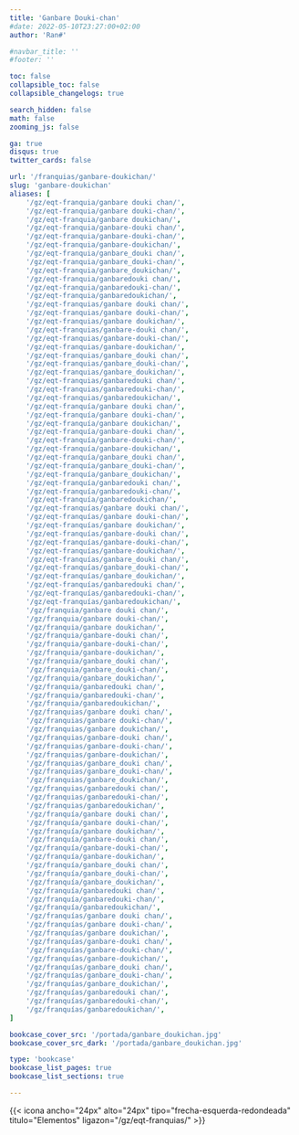 ```yaml
---
title: 'Ganbare Douki-chan'
#date: 2022-05-10T23:27:00+02:00
author: 'Ran#'

#navbar_title: ''
#footer: ''

toc: false
collapsible_toc: false
collapsible_changelogs: true

search_hidden: false
math: false
zooming_js: false

ga: true
disqus: true
twitter_cards: false

url: '/franquias/ganbare-doukichan/'
slug: 'ganbare-doukichan'
aliases: [
    '/gz/eqt-franquia/ganbare douki chan/',
    '/gz/eqt-franquia/ganbare douki-chan/',
    '/gz/eqt-franquia/ganbare doukichan/',
    '/gz/eqt-franquia/ganbare-douki chan/',
    '/gz/eqt-franquia/ganbare-douki-chan/',
    '/gz/eqt-franquia/ganbare-doukichan/',
    '/gz/eqt-franquia/ganbare_douki chan/',
    '/gz/eqt-franquia/ganbare_douki-chan/',
    '/gz/eqt-franquia/ganbare_doukichan/',
    '/gz/eqt-franquia/ganbaredouki chan/',
    '/gz/eqt-franquia/ganbaredouki-chan/',
    '/gz/eqt-franquia/ganbaredoukichan/',
    '/gz/eqt-franquias/ganbare douki chan/',
    '/gz/eqt-franquias/ganbare douki-chan/',
    '/gz/eqt-franquias/ganbare doukichan/',
    '/gz/eqt-franquias/ganbare-douki chan/',
    '/gz/eqt-franquias/ganbare-douki-chan/',
    '/gz/eqt-franquias/ganbare-doukichan/',
    '/gz/eqt-franquias/ganbare_douki chan/',
    '/gz/eqt-franquias/ganbare_douki-chan/',
    '/gz/eqt-franquias/ganbare_doukichan/',
    '/gz/eqt-franquias/ganbaredouki chan/',
    '/gz/eqt-franquias/ganbaredouki-chan/',
    '/gz/eqt-franquias/ganbaredoukichan/',
    '/gz/eqt-franquía/ganbare douki chan/',
    '/gz/eqt-franquía/ganbare douki-chan/',
    '/gz/eqt-franquía/ganbare doukichan/',
    '/gz/eqt-franquía/ganbare-douki chan/',
    '/gz/eqt-franquía/ganbare-douki-chan/',
    '/gz/eqt-franquía/ganbare-doukichan/',
    '/gz/eqt-franquía/ganbare_douki chan/',
    '/gz/eqt-franquía/ganbare_douki-chan/',
    '/gz/eqt-franquía/ganbare_doukichan/',
    '/gz/eqt-franquía/ganbaredouki chan/',
    '/gz/eqt-franquía/ganbaredouki-chan/',
    '/gz/eqt-franquía/ganbaredoukichan/',
    '/gz/eqt-franquías/ganbare douki chan/',
    '/gz/eqt-franquías/ganbare douki-chan/',
    '/gz/eqt-franquías/ganbare doukichan/',
    '/gz/eqt-franquías/ganbare-douki chan/',
    '/gz/eqt-franquías/ganbare-douki-chan/',
    '/gz/eqt-franquías/ganbare-doukichan/',
    '/gz/eqt-franquías/ganbare_douki chan/',
    '/gz/eqt-franquías/ganbare_douki-chan/',
    '/gz/eqt-franquías/ganbare_doukichan/',
    '/gz/eqt-franquías/ganbaredouki chan/',
    '/gz/eqt-franquías/ganbaredouki-chan/',
    '/gz/eqt-franquías/ganbaredoukichan/',
    '/gz/franquia/ganbare douki chan/',
    '/gz/franquia/ganbare douki-chan/',
    '/gz/franquia/ganbare doukichan/',
    '/gz/franquia/ganbare-douki chan/',
    '/gz/franquia/ganbare-douki-chan/',
    '/gz/franquia/ganbare-doukichan/',
    '/gz/franquia/ganbare_douki chan/',
    '/gz/franquia/ganbare_douki-chan/',
    '/gz/franquia/ganbare_doukichan/',
    '/gz/franquia/ganbaredouki chan/',
    '/gz/franquia/ganbaredouki-chan/',
    '/gz/franquia/ganbaredoukichan/',
    '/gz/franquias/ganbare douki chan/',
    '/gz/franquias/ganbare douki-chan/',
    '/gz/franquias/ganbare doukichan/',
    '/gz/franquias/ganbare-douki chan/',
    '/gz/franquias/ganbare-douki-chan/',
    '/gz/franquias/ganbare-doukichan/',
    '/gz/franquias/ganbare_douki chan/',
    '/gz/franquias/ganbare_douki-chan/',
    '/gz/franquias/ganbare_doukichan/',
    '/gz/franquias/ganbaredouki chan/',
    '/gz/franquias/ganbaredouki-chan/',
    '/gz/franquias/ganbaredoukichan/',
    '/gz/franquía/ganbare douki chan/',
    '/gz/franquía/ganbare douki-chan/',
    '/gz/franquía/ganbare doukichan/',
    '/gz/franquía/ganbare-douki chan/',
    '/gz/franquía/ganbare-douki-chan/',
    '/gz/franquía/ganbare-doukichan/',
    '/gz/franquía/ganbare_douki chan/',
    '/gz/franquía/ganbare_douki-chan/',
    '/gz/franquía/ganbare_doukichan/',
    '/gz/franquía/ganbaredouki chan/',
    '/gz/franquía/ganbaredouki-chan/',
    '/gz/franquía/ganbaredoukichan/',
    '/gz/franquías/ganbare douki chan/',
    '/gz/franquías/ganbare douki-chan/',
    '/gz/franquías/ganbare doukichan/',
    '/gz/franquías/ganbare-douki chan/',
    '/gz/franquías/ganbare-douki-chan/',
    '/gz/franquías/ganbare-doukichan/',
    '/gz/franquías/ganbare_douki chan/',
    '/gz/franquías/ganbare_douki-chan/',
    '/gz/franquías/ganbare_doukichan/',
    '/gz/franquías/ganbaredouki chan/',
    '/gz/franquías/ganbaredouki-chan/',
    '/gz/franquías/ganbaredoukichan/',
]

bookcase_cover_src: '/portada/ganbare_doukichan.jpg'
bookcase_cover_src_dark: '/portada/ganbare_doukichan.jpg'

type: 'bookcase'
bookcase_list_pages: true
bookcase_list_sections: true

---
```


{{< icona ancho="24px" alto="24px" tipo="frecha-esquerda-redondeada" titulo="Elementos" ligazon="/gz/eqt-franquias/" >}}
